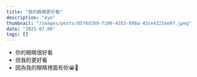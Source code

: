```yaml
---
title: "我的眼睛更好看"
description: "eye"
thumbnail: "/images/posts/8576d269-f100-4353-898a-42ce4321ee97.jpeg"
date: "2025-07-06"
tags: []
---
```

- 你的眼睛很好看
- 但我的更好看
- 因為我的眼睛裡面有你😭🫵

